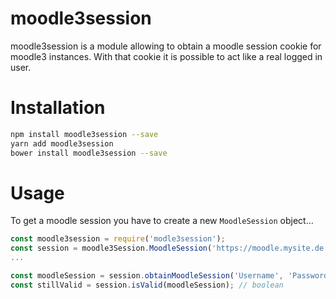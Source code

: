 # moodle3session
moodle3session is a module allowing to obtain a moodle session cookie for moodle3 instances.
With that cookie it is possible to act like a real logged in user.

# Installation
```bash
npm install moodle3session --save
yarn add moodle3session
bower install moodle3session --save
```

# Usage

To get a moodle session you have to create a new `MoodleSession` object...

```js
const moodle3session = require('modle3session');
const session = moodle3Session.MoodleSession('https://moodle.mysite.de');
...

const moodleSession = session.obtainMoodleSession('Username', 'Password'); // string
const stillValid = session.isValid(moodleSession); // boolean
```